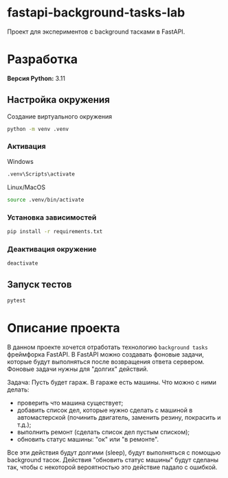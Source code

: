 # fastapi-background-tasks-lab
Проект для экспериментов с background тасками в FastAPI.

# Разработка
**Версия Python:** 3.11
## Настройка окружения
Создание виртуального окружения
```bash
python -m venv .venv
```
### Активация
Windows
```bash
.venv\Scripts\activate
```
Linux/MacOS
```bash
source .venv/bin/activate
```
### Установка зависимостей
```bash
pip install -r requirements.txt
```
### Деактивация окружение
```bash
deactivate
```
## Запуск тестов
```bash
pytest
```

# Описание проекта
В данном проекте хочется отработать технологию `background tasks` фреймфорка FastAPI. В FastAPI можно создавать фоновые задачи, которые будут выполняться после возвращения ответа сервером. Фоновые задачи нужны для "долгих" действий.

Задача:
Пусть будет гараж. В гараже есть машины. Что можно с ними делать:
- проверить что машина существует;
- добавить список дел, которые нужно сделать с машиной в автомастерской (починить двигатель, заменить резину, покрасить и т.д.);
- выполнить ремонт (сделать список дел пустым списком);
- обновить статус машины: "ок" или "в ремонте".

Все эти действия будут долгими (sleep), будут выполняться с помощью background тасок.
Действия "обновить статус машины" будут сделаны так, чтобы с некоторой вероятностью это действие падало с ошибкой. 
